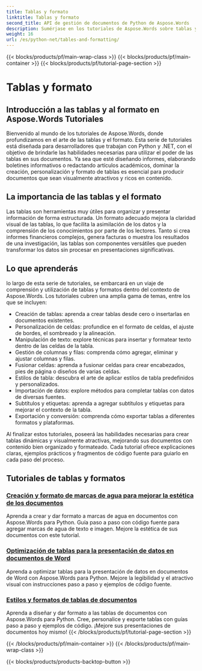 ```yaml
---
title: Tablas y formato
linktitle: Tablas y formato
second_title: API de gestión de documentos de Python de Aspose.Words
description: Sumérjase en los tutoriales de Aspose.Words sobre tablas y formato en aplicaciones Python y .NET. Aprenda a crear, personalizar y aplicar estilo a las tablas para obtener documentos visualmente atractivos.
weight: 16
url: /es/python-net/tables-and-formatting/
---
```


{{< blocks/products/pf/main-wrap-class >}}
{{< blocks/products/pf/main-container >}}
{{< blocks/products/pf/tutorial-page-section >}}

# Tablas y formato



## Introducción a las tablas y al formato en Aspose.Words Tutoriales

Bienvenido al mundo de los tutoriales de Aspose.Words, donde profundizamos en el arte de las tablas y el formato. Esta serie de tutoriales está diseñada para desarrolladores que trabajan con Python y .NET, con el objetivo de brindarle las habilidades necesarias para utilizar el poder de las tablas en sus documentos. Ya sea que esté diseñando informes, elaborando boletines informativos o redactando artículos académicos, dominar la creación, personalización y formato de tablas es esencial para producir documentos que sean visualmente atractivos y ricos en contenido.

## La importancia de las tablas y el formato

Las tablas son herramientas muy útiles para organizar y presentar información de forma estructurada. Un formato adecuado mejora la claridad visual de las tablas, lo que facilita la asimilación de los datos y la comprensión de los conocimientos por parte de los lectores. Tanto si crea informes financieros complejos, genera facturas o muestra los resultados de una investigación, las tablas son componentes versátiles que pueden transformar los datos sin procesar en presentaciones significativas.

## Lo que aprenderás

lo largo de esta serie de tutoriales, se embarcará en un viaje de comprensión y utilización de tablas y formatos dentro del contexto de Aspose.Words. Los tutoriales cubren una amplia gama de temas, entre los que se incluyen:

- Creación de tablas: aprenda a crear tablas desde cero o insertarlas en documentos existentes.
- Personalización de celdas: profundice en el formato de celdas, el ajuste de bordes, el sombreado y la alineación.
- Manipulación de texto: explore técnicas para insertar y formatear texto dentro de las celdas de la tabla.
- Gestión de columnas y filas: comprenda cómo agregar, eliminar y ajustar columnas y filas.
- Fusionar celdas: aprenda a fusionar celdas para crear encabezados, pies de página o diseños de varias celdas.
- Estilos de tabla: descubra el arte de aplicar estilos de tabla predefinidos y personalizados.
- Importación de datos: explore métodos para completar tablas con datos de diversas fuentes.
- Subtítulos y etiquetas: aprenda a agregar subtítulos y etiquetas para mejorar el contexto de la tabla.
- Exportación y conversión: comprenda cómo exportar tablas a diferentes formatos y plataformas.

Al finalizar estos tutoriales, poseerá las habilidades necesarias para crear tablas dinámicas y visualmente atractivas, mejorando sus documentos con contenido bien organizado y formateado. Cada tutorial ofrece explicaciones claras, ejemplos prácticos y fragmentos de código fuente para guiarlo en cada paso del proceso.

## Tutoriales de tablas y formatos
### [Creación y formato de marcas de agua para mejorar la estética de los documentos](./manage-document-watermarks/)
Aprenda a crear y dar formato a marcas de agua en documentos con Aspose.Words para Python. Guía paso a paso con código fuente para agregar marcas de agua de texto e imagen. Mejore la estética de sus documentos con este tutorial.
### [Optimización de tablas para la presentación de datos en documentos de Word](./document-tables/)
Aprenda a optimizar tablas para la presentación de datos en documentos de Word con Aspose.Words para Python. Mejore la legibilidad y el atractivo visual con instrucciones paso a paso y ejemplos de código fuente.
### [Estilos y formatos de tablas de documentos](./document-table-styles-formatting/)
Aprenda a diseñar y dar formato a las tablas de documentos con Aspose.Words para Python. Cree, personalice y exporte tablas con guías paso a paso y ejemplos de código. ¡Mejore sus presentaciones de documentos hoy mismo! 
{{< /blocks/products/pf/tutorial-page-section >}}

{{< /blocks/products/pf/main-container >}}
{{< /blocks/products/pf/main-wrap-class >}}

{{< blocks/products/products-backtop-button >}}
